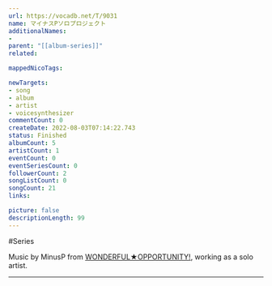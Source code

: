 ```yaml
---
url: https://vocadb.net/T/9031
name: マイナスPソロプロジェクト
additionalNames: 
- 
parent: "[[album-series]]"
related:

mappedNicoTags:

newTargets:
- song
- album
- artist
- voicesynthesizer
commentCount: 0
createDate: 2022-08-03T07:14:22.743
status: Finished
albumCount: 5
artistCount: 1
eventCount: 0
eventSeriesCount: 0
followerCount: 2
songListCount: 0
songCount: 21
links: 

picture: false
descriptionLength: 99
---
```


#Series

Music by MinusP from [WONDERFUL★OPPORTUNITY!](https://vocadb.net/Ar/675), working as a solo artist.

---


